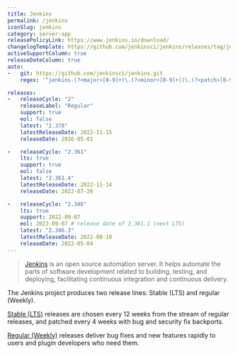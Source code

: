 ```yaml
---
title: Jenkins
permalink: /jenkins
iconSlug: jenkins
category: server-app
releasePolicyLink: https://www.jenkins.io/download/
changelogTemplate: https://github.com/jenkinsci/jenkins/releases/tag/jenkins-__LATEST__
activeSupportColumn: true
releaseDateColumn: true
auto:
-   git: https://github.com/jenkinsci/jenkins.git
    regex: '^jenkins-(?<major>[0-9]+)\.(?<minor>[0-9]+)(\.(?<patch>[0-9]+))?$'

releases:
-   releaseCycle: "2"
    releaseLabel: "Regular"
    support: true
    eol: false
    latest: "2.378"
    latestReleaseDate: 2022-11-15
    releaseDate: 2016-05-01

-   releaseCycle: "2.361"
    lts: true
    support: true
    eol: false
    latest: "2.361.4"
    latestReleaseDate: 2022-11-14
    releaseDate: 2022-07-26

-   releaseCycle: "2.346"
    lts: true
    support: 2022-09-07
    eol: 2022-09-07 # release date of 2.361.1 (next LTS)
    latest: "2.346.3"
    latestReleaseDate: 2022-08-10
    releaseDate: 2022-05-04
---
```


> [Jenkins](https://www.jenkins.io/) is an open source automation server. It helps automate the parts of software
> development related to building, testing, and deploying, facilitating continuous integration and continuous delivery.

The Jenkins project produces two release lines: Stable (LTS) and regular (Weekly).

[Stable (LTS)](https://www.jenkins.io/download/lts/) releases are chosen every 12 weeks from the stream of regular
releases, and patched every 4 weeks with bug and security fix backports.

[Regular (Weekly)](https://www.jenkins.io/download/weekly/) releases deliver bug fixes and new features rapidly to users
and plugin developers who need them.
